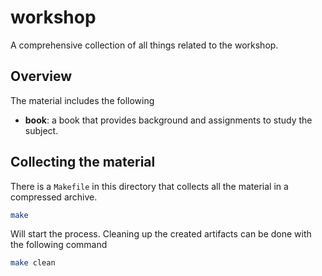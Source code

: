 # workshop
A comprehensive collection of all things related to the workshop.

## Overview
The material includes the following

* **book**: a book that provides background and assignments to study the subject.

## Collecting the material
There is a `Makefile` in this directory that collects all the material in a
compressed archive.

```sh
make
```

Will start the process. Cleaning up the created artifacts can be done with the
following command

```sh
make clean
```
